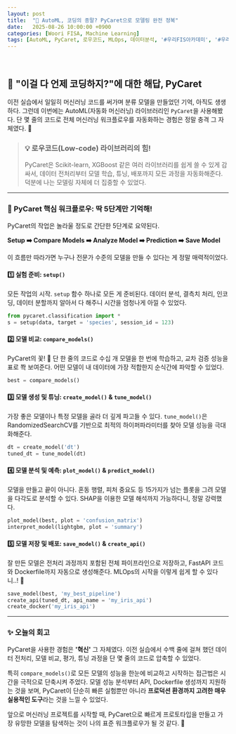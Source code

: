 ```yaml
---
layout: post
title:  "🤖 AutoML, 코딩의 종말? PyCaret으로 모델링 완전 정복"
date:   2025-08-26 10:00:00 +0900
categories: [Woori FISA, Machine Learning]
tags: [AutoML, PyCaret, 로우코드, MLOps, 데이터분석, '#우리FIS아카데미', '#우리FISA', '#AI엔지니어링', '#K-디지털트레이닝', '#우리에프아이에스', '#글로벌소프트웨어캠퍼스']
---
```


<br>

## :carrot: "이걸 다 언제 코딩하지?"에 대한 해답, PyCaret

이전 실습에서 일일히 머신러닝 코드를 써가며 분류 모델을 만들었던 기억, 아직도 생생하다. 그런데 이번에는 AutoML(자동화 머신러닝) 라이브러리인 `PyCaret`을 사용해봤다. 단 몇 줄의 코드로 전체 머신러닝 워크플로우를 자동화하는 경험은 정말 충격 그 자체였다. 🤯

> ### 💡 로우코드(Low-code) 라이브러리의 힘!
> PyCaret은 Scikit-learn, XGBoost 같은 여러 라이브러리를 쉽게 쓸 수 있게 감싸서, 데이터 전처리부터 모델 학습, 튜닝, 배포까지 모든 과정을 자동화해준다. 덕분에 나는 모델링 자체에 더 집중할 수 있었다.

---

### 🚀 PyCaret 핵심 워크플로우: 딱 5단계만 기억해!

PyCaret의 작업은 놀라울 정도로 간단한 5단계로 요약된다.

**Setup ➡️ Compare Models ➡️ Analyze Model ➡️ Prediction ➡️ Save Model**

이 흐름만 따라가면 누구나 전문가 수준의 모델을 만들 수 있다는 게 정말 매력적이었다.

#### 1️⃣ 실험 준비: `setup()`
모든 작업의 시작. `setup` 함수 하나로 모든 게 준비된다. 데이터 분석, 결측치 처리, 인코딩, 데이터 분할까지 알아서 다 해주니 시간을 엄청나게 아낄 수 있었다.

```python
from pycaret.classification import *
s = setup(data, target = 'species', session_id = 123)
```

#### 2️⃣ 모델 비교: `compare_models()`
PyCaret의 꽃! 🌸 단 한 줄의 코드로 수십 개 모델을 한 번에 학습하고, 교차 검증 성능을 표로 쫙 보여준다. 어떤 모델이 내 데이터에 가장 적합한지 순식간에 파악할 수 있었다.

```python
best = compare_models()
```

#### 3️⃣ 모델 생성 및 튜닝: `create_model()` & `tune_model()`
가장 좋은 모델이나 특정 모델을 골라 더 깊게 파고들 수 있다. `tune_model()`은 RandomizedSearchCV를 기반으로 최적의 하이퍼파라미터를 찾아 모델 성능을 극대화해준다.

```python
dt = create_model('dt')
tuned_dt = tune_model(dt)
```

#### 4️⃣ 모델 분석 및 예측: `plot_model()` & `predict_model()`
모델을 만들고 끝이 아니다. 혼동 행렬, 피처 중요도 등 15가지가 넘는 플롯을 그려 모델을 다각도로 분석할 수 있다. SHAP을 이용한 모델 해석까지 가능하다니, 정말 강력했다.

```python
plot_model(best, plot = 'confusion_matrix')
interpret_model(lightgbm, plot = 'summary')
```

#### 5️⃣ 모델 저장 및 배포: `save_model()` & `create_api()`
잘 만든 모델은 전처리 과정까지 포함된 전체 파이프라인으로 저장하고, FastAPI 코드와 Dockerfile까지 자동으로 생성해준다. MLOps의 시작을 이렇게 쉽게 할 수 있다니..! 🐳

```python
save_model(best, 'my_best_pipeline')
create_api(tuned_dt, api_name = 'my_iris_api')
create_docker('my_iris_api')
```

---

### ✨ 오늘의 회고

PyCaret을 사용한 경험은 **'혁신'** 그 자체였다. 이전 실습에서 수백 줄에 걸쳐 했던 데이터 전처리, 모델 비교, 평가, 튜닝 과정을 단 몇 줄의 코드로 압축할 수 있었다.

특히 `compare_models()`로 모든 모델의 성능을 한눈에 비교하고 시작하는 접근법은 시간을 극적으로 단축시켜 주었다. 모델 성능 분석부터 API, Dockerfile 생성까지 지원하는 것을 보며, PyCaret이 단순히 빠른 실험뿐만 아니라 **프로덕션 환경까지 고려한 매우 실용적인 도구**라는 것을 느낄 수 있었다.

앞으로 머신러닝 프로젝트를 시작할 때, PyCaret으로 빠르게 프로토타입을 만들고 가장 유망한 모델을 탐색하는 것이 나의 표준 워크플로우가 될 것 같다. 🚀
